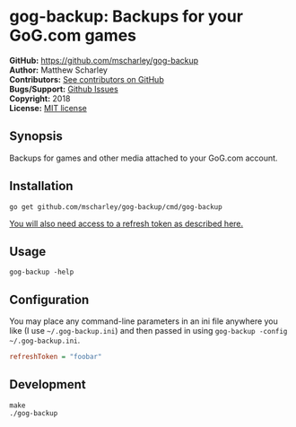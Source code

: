 gog-backup: Backups for your GoG.com games
==========================================

**GitHub:** https://github.com/mscharley/gog-backup  
**Author:** Matthew Scharley  
**Contributors:** [See contributors on GitHub][gh-contrib]  
**Bugs/Support:** [Github Issues][gh-issues]  
**Copyright:** 2018  
**License:** [MIT license][license]

Synopsis
--------

Backups for games and other media attached to your GoG.com account.

Installation
------------

```console
go get github.com/mscharley/gog-backup/cmd/gog-backup
```

[You will also need access to a refresh token as described here.][auth-docs]

Usage
-----

```console
gog-backup -help
```

Configuration
-------------

You may place any command-line parameters in an ini file anywhere you like (I use `~/.gog-backup.ini`) and then
passed in using `gog-backup -config ~/.gog-backup.ini`.

```ini
refreshToken = "foobar"
```

Development
-----------

```console
make
./gog-backup
```

  [license]: https://raw.github.com/mscharley/gog-backup/master/LICENSE
  [gh-contrib]: https://github.com/mscharley/gog-backup/graphs/contributors
  [gh-issues]: https://github.com/mscharley/gog-backup/issues

  [auth-docs]: https://gogapidocs.readthedocs.io/en/latest/auth.html
